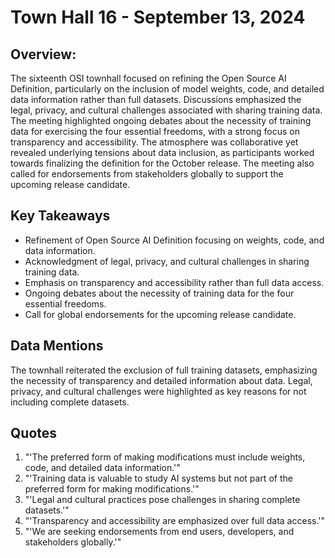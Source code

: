 # Town Hall 16 - September 13, 2024

## Overview:
The sixteenth OSI townhall focused on refining the Open Source AI Definition, particularly on the inclusion of model weights, code, and detailed data information rather than full datasets. Discussions emphasized the legal, privacy, and cultural challenges associated with sharing training data. The meeting highlighted ongoing debates about the necessity of training data for exercising the four essential freedoms, with a strong focus on transparency and accessibility. The atmosphere was collaborative yet revealed underlying tensions about data inclusion, as participants worked towards finalizing the definition for the October release. The meeting also called for endorsements from stakeholders globally to support the upcoming release candidate.

## Key Takeaways
- Refinement of Open Source AI Definition focusing on weights, code, and data information.
- Acknowledgment of legal, privacy, and cultural challenges in sharing training data.
- Emphasis on transparency and accessibility rather than full data access.
- Ongoing debates about the necessity of training data for the four essential freedoms.
- Call for global endorsements for the upcoming release candidate.

## Data Mentions
The townhall reiterated the exclusion of full training datasets, emphasizing the necessity of transparency and detailed information about data. Legal, privacy, and cultural challenges were highlighted as key reasons for not including complete datasets.

## Quotes
1. "'The preferred form of making modifications must include weights, code, and detailed data information.'"
2. "'Training data is valuable to study AI systems but not part of the preferred form for making modifications.'"
3. "'Legal and cultural practices pose challenges in sharing complete datasets.'"
4. "'Transparency and accessibility are emphasized over full data access.'"
5. "'We are seeking endorsements from end users, developers, and stakeholders globally.'"

